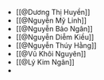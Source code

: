 - [[@Dương Thị Huyền]]
- [[@Nguyễn Mỹ Linh]]
- [[@Nguyễn Bảo Ngân]]
- [[@Nguyễn Diễm Kiều]]
- [[@Nguyễn Thúy Hằng]]
- [[@Vũ Khôi Nguyên]]
- [[@Lý Kim Ngân]]
- 
